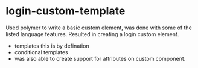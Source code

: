 login-custom-template
=====================

Used polymer to write a basic custom element, was done with some of the listed language features. 
Resulted in creating a login custom element.
- templates this is by defination 
- conditional templates
- was also able to create support for attributes on custom component.
